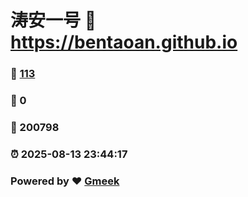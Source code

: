 # 涛安一号 :link: https://bentaoan.github.io 
### :page_facing_up: [113](https://bentaoan.github.io/tag.html) 
### :speech_balloon: 0 
### :hibiscus: 200798 
### :alarm_clock: 2025-08-13 23:44:17 
### Powered by :heart: [Gmeek](https://github.com/Meekdai/Gmeek)
